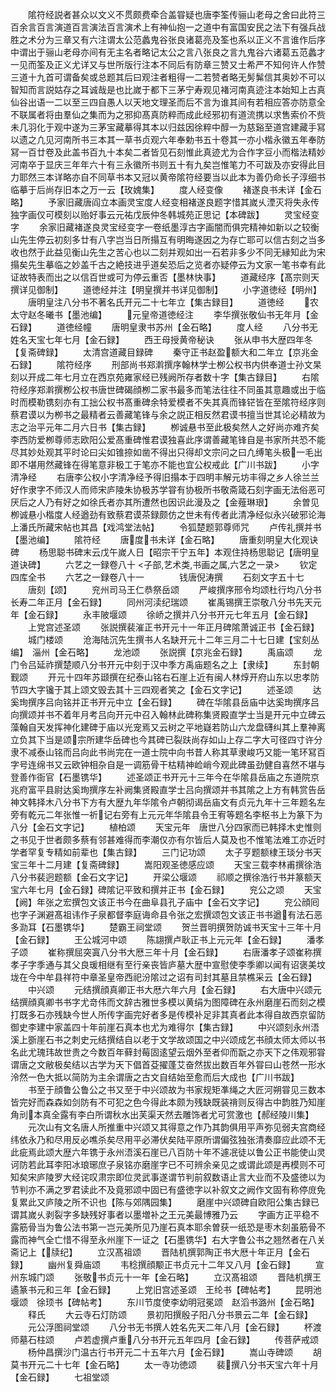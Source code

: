 <!-- { "loadSidebar": true } -->
　　隂符经説者甚众以文义不贯颇费牵合盖甞疑也唐李筌传骊山老母之舍曰此符三百余言百言演道百言演法百言演术上有神仙抱一之道中有富国安民之法下有强兵战胜之术分为三章又有六注谓太公范蠡鬼谷张良诸葛亮及筌也系以正义不言谁作后序中谓出于骊山老母亦间有无主名者略记太公之言八张良之言九鬼谷六诸葛五范蠡才一见而筌及正义尤详又与世所版行注本不同后有防章三赞又士希严不知何许人作赞三道十九首可谓备矣或总题其后曰观注者粗得一二若赞者略无髣髴信其奥妙不可以智知而言説姑存之耳诚哉是也比嵗于都下三茅宁寿观见褚河南真迹注本始知上古真仙谷出语一二以至三四自愚人以天地文理圣而后不言为谁其间有若相应答亦防意全不联属者将由羣仙之集而为之邪抑髙真防粹而成此经邪初有道流携以求售索价不赀未几羽化于观中遂为三茅宝藏摹得其本以归兹因徐粹中醇一为慈谿至道宫建藏手冩以遗之凢见河南所书三本其一草书贞观六年奉勅书五十卷其一亦小楷永徽五年奉防冩一百廿卷及此盖书百九十本矣二者皆见石刻惟此真迹尤为合作字豆小而楷法精妙河南卒于显庆三年年六十有三永徽所书则五十有九矣岂惟笔力不可跋及亦安得此目力耶然三本详略亦自不同草书本又冠以黄帝隂符经要当以此本为善仍命长子淳细书临摹于后尚存旧本之万一云【玫媿集】
　　度人经变像
　　褚遂良书未详【金石略】
　　予家旧藏唐阎立本画灵宝度人经变相褚遂良题字惜其嵗乆湮灭将失永传独字画仅可模刻以贻好事云元祐戊辰仲冬韩城苑正思记【本碑跋】
　　灵宝经变字
　　余家旧藏褚遂良灵宝经变字一卷纸墨淳古字画闇而俱完精神如新以之较衡山先生停云初刻多廿有八字岂当日所搨互有明晦遂因之为存亡耶可以信古刻之当多收也然于此益见衡山先生之苦心也以二刻并观如出一石若非多少不同无縁知此为宋搨矣先生摹临之妙盖千古之絶技进乎道矣恐后之览者亦疑停云为文家一笔书幸有此证故特表而出之以信百世或可为停云重否【墨林快事】
　　道藏经序【髙宗则天撰详见御制】
　　道徳经并注【明皇撰并书详见御制】
　　小字道徳经【明州】
　　唐明皇注八分书不著名氏开元二十七年立【集古録目】
　　道徳经
　　农太守赵冬曦书【墨池编】
　　元皇帝道徳经注
　　李华撰张敬仙书无年月【金石録】
　　道徳经幢
　　唐明皇隶书苏州【金石略】
　　度人经
　　八分书无姓名天宝七年七月【金石録】
　　西王母授黄帝秘诀
　　张从申书大歴四年冬【复斋碑録】
　　太清宫道藏目録碑
　　秦守正书赵盈额大和二年立【京兆金石録】
　　隂符经序
　　刑部尚书郑濣撰序翰林学士栁公权书内供奉道士孙文杲刻以开成二年七月立在西京苑雍家经已残阙所存者数十字【集古録目】
　　右隂符经序郑濣撰栁公权书唐世碑碣顔栁二家书最多而笔法往往不同虽其意趣或出于临时而模勒镌刻亦有工拙公权书髙重碑余特爱模者不失其真而锋铓皆在至隂符经序则蔡君谟以为栁书之最精者云善藏笔锋与余之説正相反然君谟书擅当世其论必精故为志之治平元年二月六日书【集古録】
　　栁诚悬书至此极矣然人之好尚亦难齐矣李西防爱栁尊师志欧阳公爱髙重碑惟君谟独喜此序谓善藏笔锋自是书家所共恐不能尽其妙处观其平时论曰尖如锥捺如凿不得出只得却文宗问之曰凢缚笔头极一毛出即不堪用然藏锋在得笔意非极工于笔亦不能也宜公权戒此【广川书跋】
　　小字清净经
　　右唐李公权小字清净经予得旧搨本于四明丰解元坊丰得之乡人徐兰兰好作隶字不师汉人而师宋庐陵朱协极苏学甞有协极所书敬斋箴石刻字画无法俗恶可厌后之人乃有好之如徐氏者亦其所遭然也因识此漫及之【金薤琳珢】
　　余曽见栁诚悬小楷度人经遒劲有致蔡君谟茶録颇仿之世未有传者此清净经似永兴破邪论海上潘氏所藏宋帖也其昌【戏鸿堂法帖】
　　令狐楚题郭尊师咒
　　卢传礼撰并书【墨池编】
　　隂符经
　　唐度书未详【金石略】
　　唐重刻明皇大化观诀碑
　　杨思聪书碑末云戊午嵗人日【昭宗干宁五年】本观住持杨思聪记【唐明皇道诀碑】
　　六艺之一録卷八十
<子部,艺术类,书画之属,六艺之一录>
　　钦定四库全书
　　六艺之一録卷八十一　　　　钱唐倪涛撰
　　石刻文字五十七
　　唐刻【颂】
　　兖州司马王仁恭祭岳颂
　　严峻撰序邢令均颂杜行均八分书长寿二年正月【金石録】
　　同州河渎纪瑞颂
　　崔禹锡撰王崇敬八分书先天元年【金石録】
　　永丰陂堰颂
　　徐峤之撰并八分书开元七年五月【金石録】
　　上党宫述圣颂
　　张説撰裴漼正书开元十一年正月碑隂萧诚正书【金石録】
　　城门楼颂
　　沧海陆沉先生撰书人名缺开元十二年三月二十七日建【宝刻丛编】　淄州【金石略】
　　龙池颂
　　张説撰【京兆金石録】
　　禹庙颂
　　龙门令吕延祚撰楚顺八分书开元中刻于汉中季方禹庙题名之上【隶续】
　　东封朝觐颂
　　开元十四年苏颋撰在纪泰山铭右石崖上近有闽人林焞开府山东以忠孝防节四大字镵于其上颂文毁去其十三四观者笑之【金石文字记】
　　述圣颂
　　达奚珣撰序吕向铭并正书开元中立【金石録】
　　碑在华隂县岳庙中达奚珣撰序吕向撰颂并书不着年月考吕向开元中召入翰林此碑称集贤殿直学士当是开元中立碑云藻翰自天发挥神化建碑于庙以光宠焉又云树之平地嶷若防山六龙盘礴纠其上羣神离立负其下当是颂宗所建华岳碑也今其碑已裂趺尚存如山上存二字大可径四寸许分隶不减泰山铭而吕向此书尚完在一道士院中向书昔人称其草隶峻巧又能一笔环冩百字号连绵书又云欧钟相杂自是一调筋骨干枯精神崄峭今观此碑虽劲健自喜然不堪与登善作衙官【石墨镌华】
　　述圣颂正书开元十三年今在华隂县岳庙之东道院京兆府富平县尉达奚珣撰序左补阙集贤殿直学士吕向撰颂并书其隂之上方有韩赏告岳神文韩择木八分书下方有大歴九年华隂令卢朝彻谒岳庙文有贞元九年十三年题名左旁有乾元二年张惟一祈记右旁有上元元年华隂县令王宥等题名李枢书上为篆下为八分【金石文字记】
　　植柏颂
　　天宝元年　唐世八分四家而已韩择木史惟则之书见于世者颇多蔡有邻甚难得而李潮仅亦有尔皆后人莫及也不惟笔法难工亦近时学者罕复专精如前辈也【集古録】
　　三门记功颂
　　太子亨题额棣王琰分书天宝三年十二月建【复斋碑録】
　　嵩阳观圣徳感应颂
　　天宝三载李林甫撰徐浩八分书裴迥题额【金石文字记】
　　开梁公堰颂
　　祁顺之撰徐浩行书并篆额天宝六年七月【金石録】碑隂记平致和撰并正书【金石録】
　　兖公之颂
　　天宝【阙】年张之宏撰包文该正书今在曲阜县孔子庙中【金石文字记】
　　兖公顔囘也字子渊避髙祖讳作子泉都督李庭诲命县令张之宏撰颂包文该正书书遒有法石恶多泐耳【石墨镌华】
　　楚霸王祠堂颂
　　贺兰晋明撰贺防诚书天宝十三年十月【金石録】
　　王公城河中颂
　　陈翃撰卢耿正书上元元年【金石録】
　　潘孝子颂
　　崔称撰屈突寘八分书大厯三年十月【金石録】
　　右唐潘孝子颂崔称撰孝子字季通与其父良瑗相继有至行亲丧皆庐墓大歴中宣慰使李季卿以闻有诏褒美坟垅在今中牟县祥符中章圣皇帝西祀汾隂过之诏有司封其墓且禁樵采云【金石録】
　　中兴颂
　　元结撰顔真卿正书大厯六年六月【金石録】
　　右大唐中兴颂元结撰顔真卿书书字尤竒伟而文辞古雅世多模以黄绢为图障碑在永州磨崖石而刻之模打既多石亦残缺今世人所传字画完好者多是传模补足非其真者此本得自故西京留防御史李建中家盖四十年前崖石真本也尤为难得尔【集古録】
　　中兴颂刻永州浯溪上斵崖石书之刺史元结撰结自以老于文学故颂国之中兴颂成乞书顔太师太师以书名此尤瑰玮故世贵之今数百年藓封莓固逺望云烟外至者仰而翫之亦天下之伟观邪甞谓唐之文敝极矣结以古学为天下倡首芟擢蓬艾奋然拔出数百年外甞曰山苍然一形水泠然一色大抵以简防为主余谓唐之古文自结始至愈而后大成也【广川书跋】
　　书至于顔鲁公鲁公之书又至于中兴颂故为书家规矩凖绳之大匠河朔甞见三数本皆完好而森森如剑防有不可犯之色今得此本颇为残缺既装禙则反得古中韵胜乃知崖角刓本真全露有李白所谓秋水出芙渠天然去雕饰者尤可赏激也【郝经陵川集】
　　元次山有文名唐人所推重中兴颂又其得意之作乃其韵俱用平声弥见弱夫宫商经纬依永乃和尽用反必噍杀矣尽用平必滞伏矣陆平原所谓偏弦独张清奏靡应此颂不无此疵焉此颂大歴六年镌于永州浯溪石崖已八百防十年不遽冺徒以鲁公正书能使山灵诃防若此耳李阳冰琅琊庶子泉铭亦磨崖字已不可辨余亲见之或谓此颂是再模则不可知矣宋庐陵罗大经诧叹肃宗即位灵武事遂谓节判前叙数语止言大业而不及盛徳以为节判亦不满之罗君读此不及竟邪颂中固已有盛徳字以补叙文之阙作文固有称停庻免复累此又庐陵之所不识也【陈与郊隅园集】
　　磨崖中兴颂碑自欧阳公集古録已谓其嵗乆剥裂字多缺残好事者以墨増补之王元美最博雅乃云
　　字画方正平稳不露筋骨当为鲁公法书第一岂元美所见乃崖石真本耶余曽获一纸恐是枣木刻虽筋骨不露而神气全亡惜不得至永州崖下一证之【石墨镌华】右大字鲁公书之翘然者在八关斋记上【牍纪】
　　立汉髙祖颂
　　晋陆机撰郭陶正书大厯十年正月【金石録】
　　幽州复舜庙颂
　　韦稔撰顔颙正书贞元十二年又八月【金石録】
　　宣州东城门颂
　　张敬书贞元十一年【金石略】
　　立汉髙祖颂
　　晋陆机撰王遹篆书元和三年【金石録】
　　上党旧宫述圣颂　王纶书【碑帖考】
　　昆明池堰颂　徐顼书【碑帖考】
　　东川节度使李幼明冠冕颂　赵滔书潞州【金石略】
　　释氏
　　大云寺石灯防颂
　　景初阳撰殷子阳八分书景云二年【金石録】
　　元公浮图祠堂颂
　　八分书无书撰人姓名先天二年八月【金石録】
　　杯渡师墓石柱颂
　　卢若虚撰卢重八分书开元五年四月【金石録】
　　传菩萨戒颂
　　杨仲昌撰沙门温古行书开元二十五年六月【金石録】
　　嵩山寺碑颂
　　胡莫书开元二十七年【金石略】
　　太一寺功徳颂
　　裴撰八分书天宝六年十月【金石録】
　　七祖堂颂
